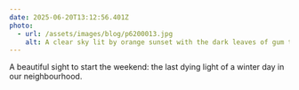 ```yaml
---
date: 2025-06-20T13:12:56.401Z
photo:
  - url: /assets/images/blog/p6200013.jpg
    alt: A clear sky lit by orange sunset with the dark leaves of gum trees in silhouette.
---
```


A beautiful sight to start the weekend: the last dying light of a winter day in our neighbourhood.
